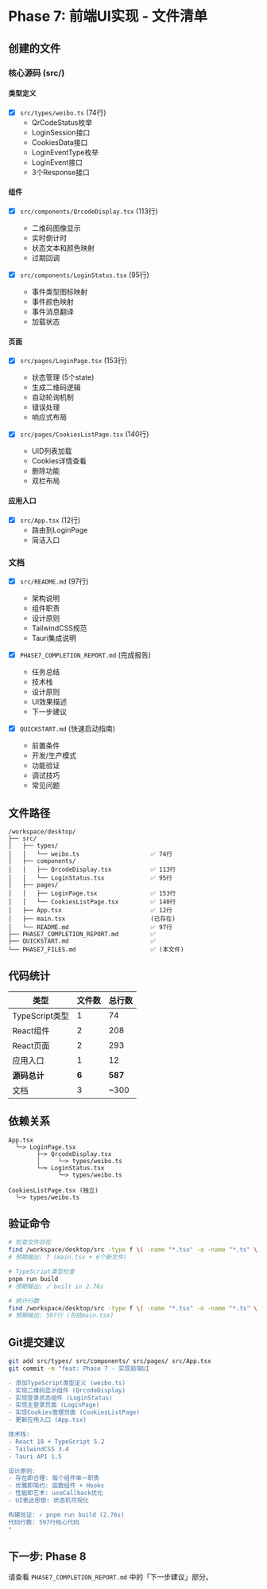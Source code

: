# Phase 7: 前端UI实现 - 文件清单

## 创建的文件

### 核心源码 (src/)

#### 类型定义
- [x] `src/types/weibo.ts` (74行)
  - QrCodeStatus枚举
  - LoginSession接口
  - CookiesData接口
  - LoginEventType枚举
  - LoginEvent接口
  - 3个Response接口

#### 组件
- [x] `src/components/QrcodeDisplay.tsx` (113行)
  - 二维码图像显示
  - 实时倒计时
  - 状态文本和颜色映射
  - 过期回调

- [x] `src/components/LoginStatus.tsx` (95行)
  - 事件类型图标映射
  - 事件颜色映射
  - 事件消息翻译
  - 加载状态

#### 页面
- [x] `src/pages/LoginPage.tsx` (153行)
  - 状态管理 (5个state)
  - 生成二维码逻辑
  - 自动轮询机制
  - 错误处理
  - 响应式布局

- [x] `src/pages/CookiesListPage.tsx` (140行)
  - UID列表加载
  - Cookies详情查看
  - 删除功能
  - 双栏布局

#### 应用入口
- [x] `src/App.tsx` (12行)
  - 路由到LoginPage
  - 简洁入口

### 文档

- [x] `src/README.md` (97行)
  - 架构说明
  - 组件职责
  - 设计原则
  - TailwindCSS规范
  - Tauri集成说明

- [x] `PHASE7_COMPLETION_REPORT.md` (完成报告)
  - 任务总结
  - 技术栈
  - 设计原则
  - UI效果描述
  - 下一步建议

- [x] `QUICKSTART.md` (快速启动指南)
  - 前置条件
  - 开发/生产模式
  - 功能验证
  - 调试技巧
  - 常见问题

## 文件路径

```
/workspace/desktop/
├── src/
│   ├── types/
│   │   └── weibo.ts                    ✅ 74行
│   ├── components/
│   │   ├── QrcodeDisplay.tsx           ✅ 113行
│   │   └── LoginStatus.tsx             ✅ 95行
│   ├── pages/
│   │   ├── LoginPage.tsx               ✅ 153行
│   │   └── CookiesListPage.tsx         ✅ 140行
│   ├── App.tsx                         ✅ 12行
│   ├── main.tsx                        (已存在)
│   └── README.md                       ✅ 97行
├── PHASE7_COMPLETION_REPORT.md         ✅
├── QUICKSTART.md                       ✅
└── PHASE7_FILES.md                     ✅ (本文件)
```

## 代码统计

| 类型           | 文件数 | 总行数 |
|----------------|--------|--------|
| TypeScript类型 | 1      | 74     |
| React组件      | 2      | 208    |
| React页面      | 2      | 293    |
| 应用入口       | 1      | 12     |
| **源码总计**   | **6**  | **587**|
| 文档           | 3      | ~300   |

## 依赖关系

```
App.tsx
  └─> LoginPage.tsx
        ├─> QrcodeDisplay.tsx
        │     └─> types/weibo.ts
        └─> LoginStatus.tsx
              └─> types/weibo.ts

CookiesListPage.tsx (独立)
  └─> types/weibo.ts
```

## 验证命令

```bash
# 检查文件存在
find /workspace/desktop/src -type f \( -name "*.tsx" -o -name "*.ts" \) | wc -l
# 预期输出: 7 (main.tsx + 6个新文件)

# TypeScript类型检查
pnpm run build
# 预期输出: ✓ built in 2.76s

# 统计行数
find /workspace/desktop/src -type f \( -name "*.tsx" -o -name "*.ts" \) -exec wc -l {} + | tail -1
# 预期输出: 597行 (包括main.tsx)
```

## Git提交建议

```bash
git add src/types/ src/components/ src/pages/ src/App.tsx
git commit -m "feat: Phase 7 - 实现前端UI

- 添加TypeScript类型定义 (weibo.ts)
- 实现二维码显示组件 (QrcodeDisplay)
- 实现登录状态组件 (LoginStatus)
- 实现主登录页面 (LoginPage)
- 实现Cookies管理页面 (CookiesListPage)
- 更新应用入口 (App.tsx)

技术栈:
- React 18 + TypeScript 5.2
- TailwindCSS 3.4
- Tauri API 1.5

设计原则:
- 存在即合理: 每个组件单一职责
- 优雅即简约: 函数组件 + Hooks
- 性能即艺术: useCallback优化
- UI表达思想: 状态机可视化

构建验证: ✓ pnpm run build (2.76s)
代码行数: 597行核心代码
"
```

## 下一步: Phase 8

请查看 `PHASE7_COMPLETION_REPORT.md` 中的「下一步建议」部分。
